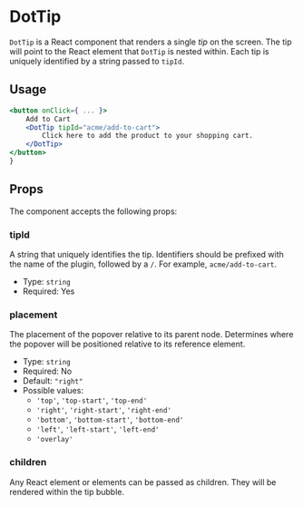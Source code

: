 # DotTip

`DotTip` is a React component that renders a single _tip_ on the screen. The tip will point to the React element that `DotTip` is nested within. Each tip is uniquely identified by a string passed to `tipId`.

## Usage

```jsx
<button onClick={ ... }>
	Add to Cart
	<DotTip tipId="acme/add-to-cart">
		Click here to add the product to your shopping cart.
	</DotTip>
</button>
}
```

## Props

The component accepts the following props:

### tipId

A string that uniquely identifies the tip. Identifiers should be prefixed with the name of the plugin, followed by a `/`. For example, `acme/add-to-cart`.

-   Type: `string`
-   Required: Yes

### placement

The placement of the popover relative to its parent node. Determines where the popover will be positioned relative to its reference element.

- Type: `string`
- Required: No
- Default: `"right"`
- Possible values: 
  - `'top'`, `'top-start'`, `'top-end'`
  - `'right'`, `'right-start'`, `'right-end'`
  - `'bottom'`, `'bottom-start'`, `'bottom-end'`
  - `'left'`, `'left-start'`, `'left-end'`
  - `'overlay'`

### children

Any React element or elements can be passed as children. They will be rendered within the tip bubble.
